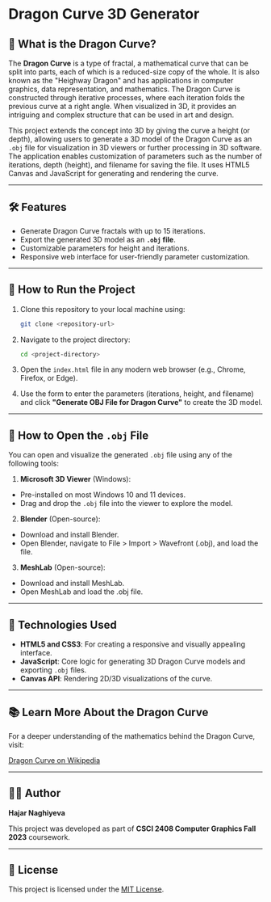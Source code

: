 
# Dragon Curve 3D Generator

## 📖 What is the Dragon Curve?

The **Dragon Curve** is a type of fractal, a mathematical curve that can be split into parts, each of which is a reduced-size copy of the whole. It is also known as the "Heighway Dragon" and has applications in computer graphics, data representation, and mathematics. The Dragon Curve is constructed through iterative processes, where each iteration folds the previous curve at a right angle. When visualized in 3D, it provides an intriguing and complex structure that can be used in art and design.

This project extends the concept into 3D by giving the curve a height (or depth), allowing users to generate a 3D model of the Dragon Curve as an `.obj` file for visualization in 3D viewers or further processing in 3D software. The application enables customization of parameters such as the number of iterations, depth (height), and filename for saving the file. It uses HTML5 Canvas and JavaScript for generating and rendering the curve.

---

## 🛠 Features

- Generate Dragon Curve fractals with up to 15 iterations.
- Export the generated 3D model as an **`.obj` file**.
- Customizable parameters for height and iterations.
- Responsive web interface for user-friendly parameter customization.

---

## 🚀 How to Run the Project

1. Clone this repository to your local machine using:
   ```bash
   git clone <repository-url>

2. Navigate to the project directory:
    ```bash 
    cd <project-directory>

3. Open the `index.html` file in any modern web browser (e.g., Chrome, Firefox, or Edge).

4. Use the form to enter the parameters (iterations, height, and filename) and click **"Generate OBJ File for Dragon Curve"** to create the 3D model.

---

## 📂 How to Open the `.obj` File

You can open and visualize the generated `.obj` file using any of the following tools:

1. **Microsoft 3D Viewer** (Windows):

* Pre-installed on most Windows 10 and 11 devices.
* Drag and drop the `.obj` file into the viewer to explore the model.

2. **Blender** (Open-source):

* Download and install Blender.
* Open Blender, navigate to File > Import > Wavefront (.obj), and load the file.

3. **MeshLab** (Open-source):

* Download and install MeshLab.
* Open MeshLab and load the .obj file.

---

## 🧰 Technologies Used

* **HTML5 and CSS3**: For creating a responsive and visually appealing interface.
* **JavaScript**: Core logic for generating 3D Dragon Curve models and exporting `.obj` files.
* **Canvas API**: Rendering 2D/3D visualizations of the curve.

---

## 📚 Learn More About the Dragon Curve

For a deeper understanding of the mathematics behind the Dragon Curve, visit:


[Dragon Curve on Wikipedia](https://en.wikipedia.org/wiki/Dragon_curve)

---

## 👩‍💻 Author
**Hajar Naghiyeva**

This project was developed as part of **CSCI 2408 Computer Graphics Fall 2023** coursework.

---

## 📄 License

This project is licensed under the [MIT License](https://choosealicense.com/licenses/mit/).





